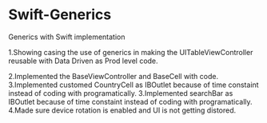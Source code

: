 # Swift-Generics
 Generics with Swift implementation
 
 1.Showing casing the use of generics in making the UITableViewController reusable with Data Driven as Prod level code.
 
 2.Implemented the BaseViewController and BaseCell with code.
 3.Implemented customed CountryCell as IBOutlet because of time constaint instead of coding with programatically.
 3.Implemented searchBar as IBOutlet because of time constaint 
    instead of coding with programatically.
 4.Made sure device rotation is enabled and UI is not getting distored.
